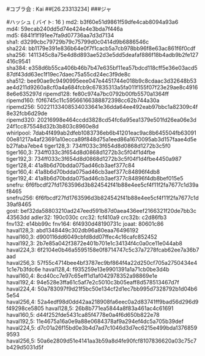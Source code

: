 #コブラ会 : Kai
##[26.23313234]
###ジャ

#ハッシュ ( バイト: 16 )
md2: b3f60e51d9861f59dfe4cab8094a93a6
md4: 59ecab240dd5d74e424e4e3bda7f446a
md5: 6841f1f191ee7fa9d07736aa7d3d7134
sha1: d3299cbc79729b79c75799d0c0414d9b6886546c
sha224: bb1179e391e836b64e0f7f1cacb5a7cb978bb96f8e63ac861f6f0cdf
sha256: 1411345c8a75e4d8d893ae52d3e5dd5deafaf886f18b4adb9b2fe127416c9541
sha384: e358d6b55ca406b46b7b47e635bf11ea57bdcd118cff5e36e03acd587df43dd63ec1f19ec7daec75a55cd24ec3f9de8c
sha512: bee90ae9c9490995eee047e4451744e018b9c8cdaac3d32648b53ae4d211d9260a8cf0a4a684fcb9c67835313a5fa011f155f07f23e29ae8c49168e6e635297d
ripemd128: fe80c974a7bc0792b00fb5570a1364ff
ripemd160: f0f6745c11c59566166388872398cc62b744a30a
ripemd256: 50221133408534033641e36dda64ee492eab97bbc1a82309c4f8e32fcb6d29de
ripemd320: 20216998e464ccdd3828cd54fc6a95ea1379e501fd26ea06e3d24f1cc875548d32b3b803c8960e8d
whirlpool: 7dab4f499ab2dfeb1083736eb6b41201eac9ac8b645504fb6309100e81217a4af23691a10ecca89f848d75a1eed86a1670095ab3d157faae4d5eb27faba7ebe4
tiger128,3: 734ff033c3f654d8d0868d1272b3c5f0
tiger160,3: 734ff033c3f654d8d0868d1272b3c5f04f1d4fbe
tiger192,3: 734ff033c3f654d8d0868d1272b3c5f04f1d4fbe4450a987
tiger128,4: 41a8b6d70bdda075ad46cb3aef377c84
tiger160,4: 41a8b6d70bdda075ad46cb3aef377c84896f4db8
tiger192,4: 41a8b6d70bdda075ad46cb3aef377c84896f4db8bef015e5
snefru: 6f6fbcdf27fd1763596d3b824542f41b88e4ee5cf4f11f2fa7677c1d39af8465
snefru256: 6f6fbcdf27fd1763596d3b824542f41b88e4ee5cf4f11f2fa7677c1d39af8465
gost: bef32da58803210ad247eed591b87d0aea436eef2166321f20de7bb3c43563dd
adler32: 190c030c
crc32: fcf410a9
crc32b: c2d86fb3
fnv132: e14bb99c
fnv164: 6f4930d48190731c
joaat: 80601c86
haval128,3: abd1348449c302db96a80eaa76496192
haval160,3: d900116dd6049cbfd8dd07ffec4c16cafc852452
haval192,3: 2b7e85a042f3872e401b701e1c34134f4c0a0ce11e044ab8
haval224,3: 6f2104e0b46a5595158e0f8714747c5c37a7278fcab62ee7a36b7aad
haval256,3: 57f55c4714bee4bf3787ec9bf864f4a22d250cf705a2750434e41c1e7b3fdc6e
haval128,4: f935259e13e9901391a1a71cb0be3d4b
haval160,4: 8cd40cc7e97c65eff1d1af042978352a98869e1e
haval192,4: 94e528e3ffa61c5af7e2c5010c3b05eaff8d578513467d7f
haval224,4: 50a783097f9d21f5bc50e134cf2d1ec7bb995d7328792b1d04b65e54
haval256,4: 52a4edf98d0dd42aa218908fa6eec0a2d83741ff9bad56d296d9f49298ce5805
haval128,5: 26b8b771ea5844a8f83a461ac4c61691
haval160,5: d44f252fde5431ca85f4778e0a4f6d650b822e78
haval192,5: 11e4675a16a0e9a88e0684378af9a294ef4dc5a705b39def
haval224,5: d7c01a26f15bd0e3b4d7ad7c1046d3d7ec6215e499bda13768599593
haval256,5: 50a6e2809d51e4141aa3b59a8d4fe90fcf8107836620a03c75c7b429d5031d5f

